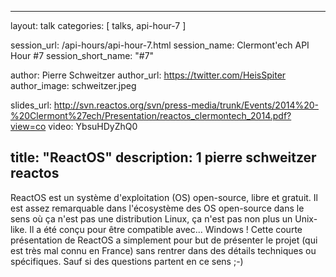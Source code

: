 ---
layout: talk
categories: [ talks, api-hour-7 ]

session_url: /api-hours/api-hour-7.html
session_name: Clermont'ech API Hour &#35;7
session_short_name: "&#35;7"

author: Pierre Schweitzer
author_url: https://twitter.com/HeisSpiter
author_image: schweitzer.jpeg

slides_url: http://svn.reactos.org/svn/press-media/trunk/Events/2014%20-%20Clermont%27ech/Presentation/reactos_clermontech_2014.pdf?view=co
video: YbsuHDyZhQ0

title: "ReactOS"
description: 1 pierre schweitzer reactos
------

ReactOS est un système d'exploitation (OS) open-source, libre et gratuit. Il est
assez remarquable dans l'écosystème des OS open-source dans le sens où ça n'est
pas une distribution Linux, ça n'est pas non plus un Unix-like. Il a été conçu
pour être compatible avec... Windows ! Cette courte présentation de ReactOS a
simplement pour but de présenter le projet (qui est très mal connu en France)
sans rentrer dans des détails techniques ou spécifiques. Sauf si des questions
partent en ce sens ;-)
